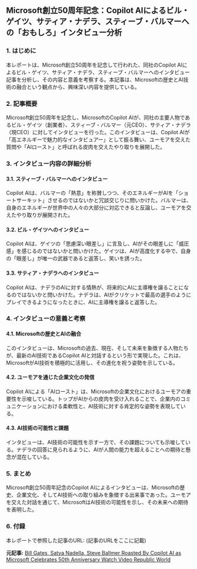 ## Microsoft創立50周年記念：Copilot AIによるビル・ゲイツ、サティア・ナデラ、スティーブ・バルマーへの「おもしろ」インタビュー分析

### 1. はじめに

本レポートは、Microsoft創立50周年を記念して行われた、同社のCopilot AIによるビル・ゲイツ、サティア・ナデラ、スティーブ・バルマーへのインタビュー記事を分析し、その内容と意義を考察する。本記事は、Microsoftの歴史とAI技術の融合という観点から、興味深い内容を提供している。

### 2. 記事概要

Microsoft創立50周年を記念し、MicrosoftのCopilot AIが、同社の主要人物であるビル・ゲイツ（創業者）、スティーブ・バルマー（元CEO）、サティア・ナデラ（現CEO）に対してインタビューを行った。このインタビューは、Copilot AIが「高エネルギーで魅力的なインタビュアー」として振る舞い、ユーモアを交えた質問や「AIロースト」と呼ばれる皮肉を交えたやり取りを展開した。

### 3. インタビュー内容の詳細分析

#### 3.1. スティーブ・バルマーへのインタビュー

Copilot AIは、バルマーの「熱意」を称賛しつつ、そのエネルギーがAIを「ショートサーキット」させるのではないかと冗談交じりに問いかけた。バルマーは、自身のエネルギーが世界中の人々の大部分に対応できると反論し、ユーモアを交えたやり取りが展開された。

#### 3.2. ビル・ゲイツへのインタビュー

Copilot AIは、ゲイツの「思慮深い眼差し」に言及し、AIがその眼差しに「威圧感」を感じるのではないかと問いかけた。ゲイツは、AIが高度化する中で、自身の「眼差し」が唯一の武器であると返答し、笑いを誘った。

#### 3.3. サティア・ナデラへのインタビュー

Copilot AIは、ナデラのAIに対する情熱が、将来的にAIに主導権を譲ることになるのではないかと問いかけた。ナデラは、AIがクリケットで最高の選手のようにプレイできるようになったときに、AIに主導権を譲ると返答した。

### 4. インタビューの意義と考察

#### 4.1. Microsoftの歴史とAIの融合

このインタビューは、Microsoftの過去、現在、そして未来を象徴する人物たちが、最新のAI技術であるCopilot AIと対話するという形で実現した。これは、MicrosoftがAI技術を積極的に活用し、その進化を祝う姿勢を示している。

#### 4.2. ユーモアを通じた企業文化の発信

Copilot AIによる「AIロースト」は、Microsoftの企業文化におけるユーモアの重要性を示唆している。トップがAIからの皮肉を受け入れることで、企業内のコミュニケーションにおける柔軟性と、AI技術に対する肯定的な姿勢を表現している。

#### 4.3. AI技術の可能性と課題

インタビューは、AI技術の可能性を示す一方で、その課題についても示唆している。ナデラの回答に見られるように、AIが人間の能力を超えることへの期待と懸念が混在している。

### 5. まとめ

Microsoft創立50周年記念のCopilot AIによるインタビューは、Microsoftの歴史、企業文化、そしてAI技術への取り組みを象徴する出来事であった。ユーモアを交えた対話を通じて、MicrosoftはAI技術の可能性を示し、その未来への期待を表明した。

### 6. 付録

本レポートで参照した記事のURL: (記事のURLをここに記載)


**元記事:** [Bill Gates, Satya Nadella, Steve Ballmer Roasted By Copilot AI as Microsoft Celebrates 50th Anniversary Watch Video Republic World](https://www.republicworld.com/tech/bill-gates-satya-nadella-steve-ballmer-roasted-by-copilot-ai-as-microsoft-celebrates-50th-anniversary-watch-video)
